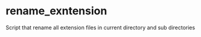 # rename_exntension
Script that rename all extension files in current directory and sub directories
